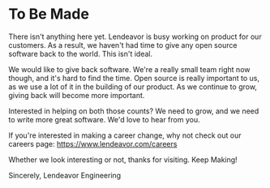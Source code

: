 # To Be Made

There isn't anything here yet. Lendeavor is busy working on product
for our customers. As a result, we haven't had time to give any
open source software back to the world. This isn't ideal.

We would like to give back software. We're a really small team right
now though, and it's hard to find the time.  Open source is really
important to us, as we use a lot of it in the building of our product.
As we continue to grow, giving back will become more important.

Interested in helping on both those counts? We need to grow, and
we need to write more great software. We'd love to hear from you.

If you're interested in making a career change, why not check out
our careers page: https://www.lendeavor.com/careers

Whether we look interesting or not, thanks for visiting. Keep Making!

Sincerely,
Lendeavor Engineering
